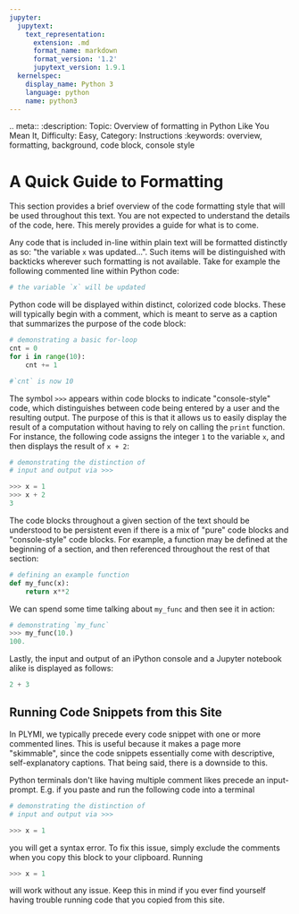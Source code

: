 ```yaml
---
jupyter:
  jupytext:
    text_representation:
      extension: .md
      format_name: markdown
      format_version: '1.2'
      jupytext_version: 1.9.1
  kernelspec:
    display_name: Python 3
    language: python
    name: python3
---
```


<!-- #raw raw_mimetype="text/restructuredtext" -->
.. meta::
   :description: Topic: Overview of formatting in Python Like You Mean It, Difficulty: Easy, Category: Instructions
   :keywords: overview, formatting, background, code block, console style
<!-- #endraw -->

<!-- #region -->
# A Quick Guide to Formatting
This section provides a brief overview of the code formatting style that will be used throughout this text. You are not expected to understand the details of the code, here. This merely provides a guide for what is to come. 

Any code that is included in-line within plain text will be formatted distinctly as so: "the variable `x` was updated...". Such items will be distinguished with backticks wherever such formatting is not available. Take for example the following commented line within Python code:

```python
# the variable `x` will be updated
```

Python code will be displayed within distinct, colorized code blocks. These will typically begin with a comment, which is meant to serve as a caption that summarizes the purpose of the code block:

```python
# demonstrating a basic for-loop
cnt = 0
for i in range(10):
    cnt += 1

#`cnt` is now 10
```

The symbol `>>>` appears within code blocks to indicate "console-style" code, which distinguishes between code being entered by a user and the resulting output. The purpose of this is that it allows us to easily display the result of a computation without having to rely on calling the `print` function. For instance, the following code assigns the integer `1` to the variable `x`, and then displays the result of `x + 2`:

```python
# demonstrating the distinction of
# input and output via >>>

>>> x = 1
>>> x + 2
3
```

The code blocks throughout a given section of the text should be understood to be persistent even if there is a mix of "pure" code blocks and "console-style" code blocks. For example, a function may be defined at the beginning of a section, and then referenced throughout the rest of that section:
```python
# defining an example function
def my_func(x):
    return x**2
```

We can spend some time talking about `my_func` and then see it in action:
```python
# demonstrating `my_func`
>>> my_func(10.)
100.
```

Lastly, the input and output of an iPython console and a Jupyter notebook alike is displayed as follows:

```python
2 + 3
```

## Running Code Snippets from this Site

In PLYMI, we typically precede every code snippet with one or more commented lines.
This is useful because it makes a page more "skimmable", since the code snippets essentially come with
descriptive, self-explanatory captions.
That being said, there is a downside to this. 

Python terminals don't like having multiple comment likes precede an input-prompt.
E.g. if you paste and run the following code into a terminal

```python
# demonstrating the distinction of
# input and output via >>>

>>> x = 1
```

you will get a syntax error.
To fix this issue, simply exclude the comments when you copy this block to your clipboard.
Running

```python
>>> x = 1
```

will work without any issue.
Keep this in mind if you ever find yourself having trouble running code that you copied from this site.
<!-- #endregion -->